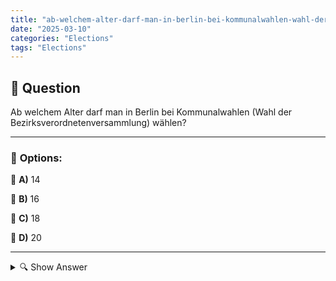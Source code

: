 ```yaml
---
title: "ab-welchem-alter-darf-man-in-berlin-bei-kommunalwahlen-wahl-der-bezirksverordnetenversammlung-wahlen"
date: "2025-03-10"
categories: "Elections"
tags: "Elections"
---
```


## 📌 **Question**

Ab welchem Alter darf man in Berlin bei Kommunalwahlen (Wahl der Bezirksverordnetenversammlung) wählen?



---

### 📝 **Options:**

🔘 **A)** 14

🔘 **B)** 16

🔘 **C)** 18

🔘 **D)** 20

---

<details>
  <summary>🔍 Show Answer</summary>

  <p>
💡  <b>Correct Answer:</b>  b
  </p>
  <p>
    📖<b>Explanation:</b>
    In Berlin, residents participate in Kommunalwahlen, which are local elections to choose members of the Bezirksverordnetenversammlung (district councils). These elections play a crucial role in determining local policies and governance. Voting age eligibility can vary depending on the type of election and regional regulations. While the national voting age in Germany for federal elections is typically 18, some local elections may have different age requirements. Understanding the correct voting age is important for eligible citizens to exercise their democratic rights and influence their community’s future.
  </p>
</details>
